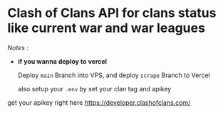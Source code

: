 # Clash of Clans API for clans status like current war and war leagues

*Notes* :
- __if you wanna deploy to vercel__

   Deploy `main` Branch into VPS, and deploy `scrape` Branch to Vercel

  also setup your `.env` by set your clan tag and apikey

get your apikey right here https://developer.clashofclans.com/
